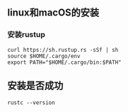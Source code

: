 ## 	linux和macOS的安装

### 安装rustup

```shell
curl https://sh.rustup.rs -sSf | sh
source $HOME/.cargo/env
export PATH="$HOME/.cargo/bin:$PATH"
```



## 安装是否成功

```shell
rustc --version
```



